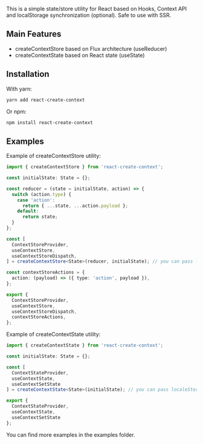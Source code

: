 This is a simple state/store utility for React based on Hooks, Context API and localStorage synchronization (optional). Safe to use with SSR.
## Main Features

- createContextStore based on Flux architecture (useReducer)
- createContextState based on React state (useState)

## Installation

With yarn:

```txt
yarn add react-create-context
```

Or npm:

```txt
npm install react-create-context
```

## Examples

Example of createContextStore utility: 

```ts
import { createContextStore } from 'react-create-context';

const initialState: State = {};

const reducer = (state = initialState, action) => {
  switch (action.type) {
    case 'action':
      return { ...state, ...action.payload };
    default:
      return state;
  }
};

const [
  ContextStoreProvider,
  useContextStore,
  useContextStoreDispatch,
] = createContextStore<State>(reducer, initialState); // you can pass localeStorage key as a third argument to sync with localStorage

const contextStoreActions = {
  action: (payload) => ({ type: 'action', payload }),
};

export {
  ContextStoreProvider,
  useContextStore,
  useContextStoreDispatch,
  contextStoreActions,
};

```

Example of createContextState utility: 

```ts
import { createContextState } from 'react-create-context';

const initialState: State = {};

const [
  ContextStateProvider,
  useContextState,
  useContextSetState
] = createContextState<State>(initialState); // you can pass localeStorage key as a second argument to sync with localStorage

export {
  ContextStateProvider,
  useContextState,
  useContextSetState
};

```

You can find more examples in the examples folder.